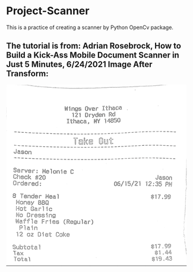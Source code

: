# Project-Scanner

This is a practice of creating a scanner by Python OpenCv package.

The tutorial is from: Adrian Rosebrock, How to Build a Kick-Ass Mobile Document Scanner in Just 5 Minutes, 6/24/2021
Image After Transform:
----------------------------------------------------------------------------------------------------------


![alt text](https://github.com/Jasonya/Project-Scanner/blob/main/Scanner/images/Screen%20Shot%202021-06-24%20at%2016.02.21.png)
